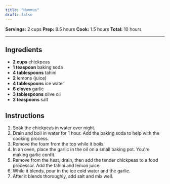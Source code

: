 ```yaml
---
title: "Hummus"
draft: false
---
```


**Servings:** 2 cups
**Prep:** 8.5 hours
**Cook:** 1.5 hours
**Total:** 10 hours

---

## Ingredients

- **2 cups** chickpeas
- **1 teaspoon** baking soda
- **4 tablespoons** tahini
- **2** lemons (juice)
- **4 tablespoons** ice water
- **6 cloves** garlic
- **3 tablespoons** olive oil
- **2 teaspoons** salt

## Instructions

1. Soak the chickpeas in water over night.
2. Drain and boil in water for 1 hour. Add the baking soda to help with the cooking process.
3. Remove the foam from the top while it boils.
4. In an oven, place the garlic in the oil on a small baking pot. You're making garlic confit.
5. Remove from the heat, drain, then add the tender chickpeas to a food processor. Add the tahini and lemon juice.
6. While it blends, pour in the ice cold water and the garlic.
7. After it blends thoroughly, add salt and mix well.

